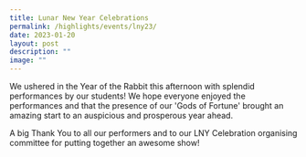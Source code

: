```yaml
---
title: Lunar New Year Celebrations
permalink: /highlights/events/lny23/
date: 2023-01-20
layout: post
description: ""
image: ""
---
```

We ushered in the Year of the Rabbit this afternoon with splendid performances by our students! We hope everyone enjoyed the performances and that the presence of our 'Gods of Fortune' brought an amazing start to an auspicious and prosperous year ahead. 

A big Thank You to all our performers and to our LNY Celebration organising committee for putting together an awesome show!

